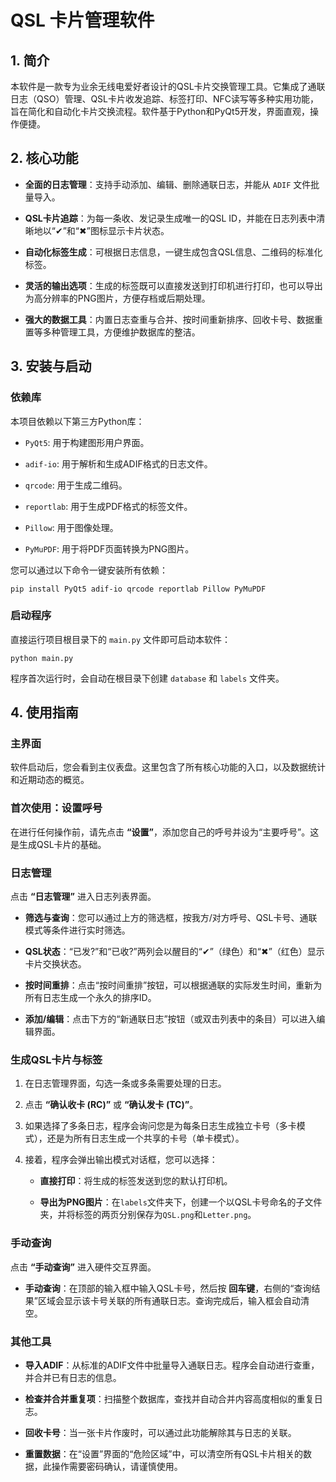 # QSL 卡片管理软件

## 1. 简介

本软件是一款专为业余无线电爱好者设计的QSL卡片交换管理工具。它集成了通联日志（QSO）管理、QSL卡片收发追踪、标签打印、NFC读写等多种实用功能，旨在简化和自动化卡片交换流程。软件基于Python和PyQt5开发，界面直观，操作便捷。

## 2. 核心功能

- **全面的日志管理**：支持手动添加、编辑、删除通联日志，并能从 `ADIF` 文件批量导入。

- **QSL卡片追踪**：为每一条收、发记录生成唯一的QSL ID，并能在日志列表中清晰地以“✔”和“✖”图标显示卡片状态。

- **自动化标签生成**：可根据日志信息，一键生成包含QSL信息、二维码的标准化标签。

- **灵活的输出选项**：生成的标签既可以直接发送到打印机进行打印，也可以导出为高分辨率的PNG图片，方便存档或后期处理。

- **强大的数据工具**：内置日志查重与合并、按时间重新排序、回收卡号、数据重置等多种管理工具，方便维护数据库的整洁。

## 3. 安装与启动

### 依赖库

本项目依赖以下第三方Python库：

- `PyQt5`: 用于构建图形用户界面。

- `adif-io`: 用于解析和生成ADIF格式的日志文件。

- `qrcode`: 用于生成二维码。

- `reportlab`: 用于生成PDF格式的标签文件。

- `Pillow`: 用于图像处理。

- `PyMuPDF`: 用于将PDF页面转换为PNG图片。

您可以通过以下命令一键安装所有依赖：

```
pip install PyQt5 adif-io qrcode reportlab Pillow PyMuPDF
```

### 启动程序

直接运行项目根目录下的 `main.py` 文件即可启动本软件：

```
python main.py
```

程序首次运行时，会自动在根目录下创建 `database` 和 `labels` 文件夹。

## 4. 使用指南

### 主界面

软件启动后，您会看到主仪表盘。这里包含了所有核心功能的入口，以及数据统计和近期动态的概览。

### 首次使用：设置呼号

在进行任何操作前，请先点击 **“设置”**，添加您自己的呼号并设为“主要呼号”。这是生成QSL卡片的基础。

### 日志管理

点击 **“日志管理”** 进入日志列表界面。

- **筛选与查询**：您可以通过上方的筛选框，按我方/对方呼号、QSL卡号、通联模式等条件进行实时筛选。

- **QSL状态**：“已发?”和“已收?”两列会以醒目的“✔”（绿色）和“✖”（红色）显示卡片交换状态。

- **按时间重排**：点击“按时间重排”按钮，可以根据通联的实际发生时间，重新为所有日志生成一个永久的排序ID。

- **添加/编辑**：点击下方的“新通联日志”按钮（或双击列表中的条目）可以进入编辑界面。

### 生成QSL卡片与标签

1. 在日志管理界面，勾选一条或多条需要处理的日志。

2. 点击 **“确认收卡 (RC)”** 或 **“确认发卡 (TC)”**。

3. 如果选择了多条日志，程序会询问您是为每条日志生成独立卡号（多卡模式），还是为所有日志生成一个共享的卡号（单卡模式）。

4. 接着，程序会弹出输出模式对话框，您可以选择：
   
   - **直接打印**：将生成的标签发送到您的默认打印机。
   
   - **导出为PNG图片**：在`labels`文件夹下，创建一个以QSL卡号命名的子文件夹，并将标签的两页分别保存为`QSL.png`和`Letter.png`。

### 手动查询

点击 **“手动查询”** 进入硬件交互界面。

- **手动查询**：在顶部的输入框中输入QSL卡号，然后按 **回车键**，右侧的“查询结果”区域会显示该卡号关联的所有通联日志。查询完成后，输入框会自动清空。

### 其他工具

- **导入ADIF**：从标准的ADIF文件中批量导入通联日志。程序会自动进行查重，并合并已有日志的信息。

- **检查并合并重复项**：扫描整个数据库，查找并自动合并内容高度相似的重复日志。

- **回收卡号**：当一张卡片作废时，可以通过此功能解除其与日志的关联。

- **重置数据**：在“设置”界面的“危险区域”中，可以清空所有QSL卡片相关的数据，此操作需要密码确认，请谨慎使用。
